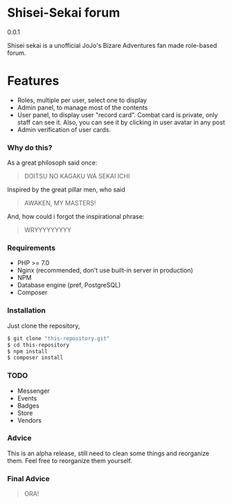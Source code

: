 # Shisei-Sekai forum
0.0.1

Shisei sekai is a unofficial JoJo's Bizare Adventures fan made role-based forum. 

# Features

  - Roles, multiple per user, select one to display
  - Admin panel, to manage most of the contents
  - User panel, to display user "record card". Combat card is private, only staff can see it. Also, you can see it by clicking in user avatar in any post
  - Admin verification of user cards.
 

### Why do this?

As a great philosoph said once:
> DOITSU NO KAGAKU WA SEKAI ICHI

Inspired by the great pillar men, who said
> AWAKEN, MY MASTERS!

And, how could i forgot the inspirational phrase:
> WRYYYYYYYYY


### Requirements
* PHP >= 7.0
* Nginx (recommended, don't use built-in server in production)
* NPM
* Database engine (pref, PostgreSQL)
* Composer


### Installation
Just clone the repository, 

```sh
$ git clone "this-repository.git"
$ cd this-repository
$ npm install
$ composer install
```

### TODO

- Messenger
- Events
- Badges
- Store
- Vendors


### Advice
This is an alpha release, still need to clean some things and reorganize them. Feel free to reorganize them yourself.

### Final Advice
> ORA!

